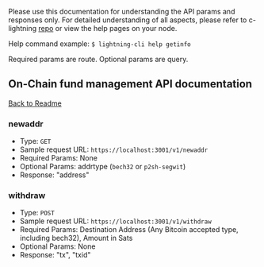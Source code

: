 Please use this documentation for understanding the API params and responses only.
For detailed understanding of all aspects, please refer to c-lightning [repo](https://github.com/ElementsProject/lightning) or view the help pages on your node.

Help command example: `$ lightning-cli help getinfo`

Required params are route.
Optional params are query.

## On-Chain fund management API documentation
[Back to Readme](../README.md)

### newaddr
- Type: `GET`
- Sample request URL: `https://localhost:3001/v1/newaddr`
- Required Params: None
- Optional Params: addrtype (`bech32` or `p2sh-segwit`)
- Response:
"address"

### withdraw
- Type: `POST`
- Sample request URL: `https://localhost:3001/v1/withdraw`
- Required Params: Destination Address (Any Bitcoin accepted type, including bech32), Amount in Sats
- Optional Params: None
- Response:
"tx", "txid"